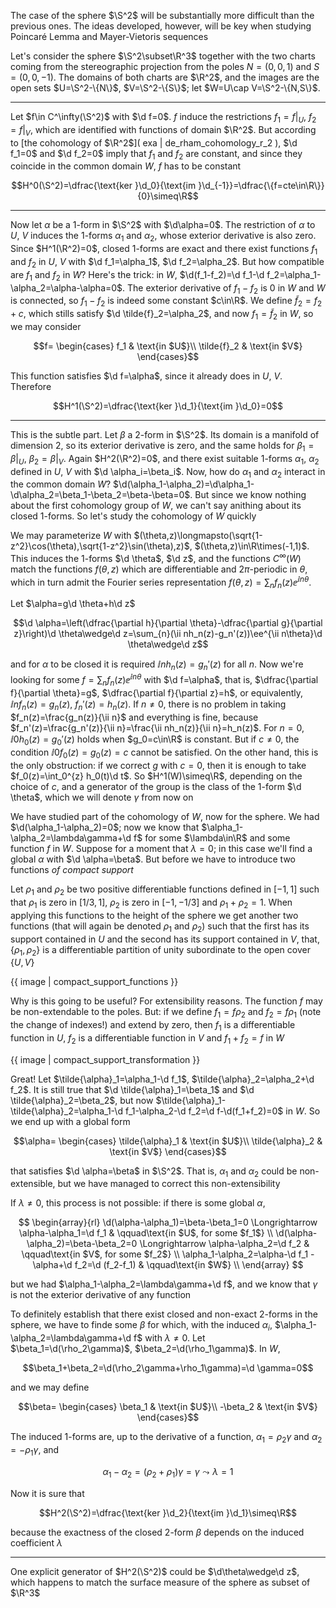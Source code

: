 The case of the sphere $\S^2$ will be substantially more difficult than the previous ones. The ideas developed, however, will be key when studying Poincaré Lemma and Mayer-Vietoris sequences

Let's consider the sphere $\S^2\subset\R^3$ together with the two charts coming from the stereographic projection from the poles $N=(0,0,1)$ and $S=(0,0,-1)$. The domains of both charts are $\R^2$, and the images are the open sets $U=\S^2-\{N\}$, $V=\S^2-\{S\}$; let $W=U\cap V=\S^2-\{N,S\}$.

---

Let $f\in C^\infty(\S^2)$ with $\d f=0$. $f$ induce the restrictions $f_1=f|_U$, $f_2=f|_V$, which are identified with functions of domain $\R^2$. But according to [the cohomology of $\R^2$]( exa | de_rham_cohomology_r_2 ), $\d f_1=0$ and $\d f_2=0$ imply that $f_1$ and $f_2$ are constant, and since they coincide in the common domain $W$, $f$ has to be constant

$$H^0(\S^2)=\dfrac{\text{ker }\d_0}{\text{im }\d_{-1}}=\dfrac{\{f=cte\in\R\}}{0}\simeq\R$$

---

Now let $\alpha$ be a 1-form in $\S^2$ with $\d\alpha=0$. The restriction of $\alpha$ to $U$, $V$ induces the 1-forms $\alpha_1$ and $\alpha_2$, whose exterior derivative is also zero. Since $H^1(\R^2)=0$, closed 1-forms are exact and there exist functions $f_1$ and $f_2$ in $U$, $V$ with $\d f_1=\alpha_1$, $\d f_2=\alpha_2$. But how compatible are $f_1$ and $f_2$ in $W$? Here's the trick: in $W$, $\d(f_1-f_2)=\d f_1-\d f_2=\alpha_1-\alpha_2=\alpha-\alpha=0$. The exterior derivative of $f_1-f_2$ is 0 in $W$ and $W$ is connected, so $f_1-f_2$ is indeed some constant $c\in\R$. We define $\tilde{f}_2=f_2+c$, which stills satisfy $\d \tilde{f}_2=\alpha_2$, and now $f_1=\tilde{f}_2$ in $W$, so we may consider

$$f=
\begin{cases}
f_1 & \text{in $U$}\\
\tilde{f}_2 & \text{in $V$}
\end{cases}$$

This function satisfies $\d f=\alpha$, since it already does in $U$, $V$. Therefore 

$$H^1(\S^2)=\dfrac{\text{ker }\d_1}{\text{im }\d_0}=0$$

---

This is the subtle part. Let $\beta$ a 2-form in $\S^2$. Its domain is a manifold of dimension 2, so its exterior derivative is zero, and the same holds for $\beta_1=\beta|_U$, $\beta_2=\beta|_V$. Again $H^2(\R^2)=0$, and there exist suitable 1-forms $\alpha_1$, $\alpha_2$ defined in $U$, $V$ with $\d \alpha_i=\beta_i$. Now, how do $\alpha_1$ and $\alpha_2$ interact in the common domain $W$? $\d(\alpha_1-\alpha_2)=\d\alpha_1-\d\alpha_2=\beta_1-\beta_2=\beta-\beta=0$. But since we know nothing about the first cohomology group of $W$, we can't say anithing about its closed 1-forms. So let's study the cohomology of $W$ quickly

We may parameterize $W$ with $(\theta,z)\longmapsto(\sqrt{1-z^2}\cos(\theta),\sqrt{1-z^2}\sin(\theta),z)$, $(\theta,z)\in\R\times(-1,1)$. This induces the 1-forms $\d \theta$, $\d z$, and the functions $C^\infty(W)$ match the functions $f(\theta,z)$ which are differentiable and $2\pi$-periodic in $\theta$, which in turn admit the Fourier series representation $f(\theta,z)=\sum_{n}f_{n}(z)\ee^{\ii n\theta}$.

Let $\alpha=g\d \theta+h\d z$

$$\d \alpha=\left(\dfrac{\partial h}{\partial \theta}-\dfrac{\partial g}{\partial z}\right)\d \theta\wedge\d z=\sum_{n}(\ii nh_n(z)-g_n'(z))\ee^{\ii n\theta}\d \theta\wedge\d z$$

and for $\alpha$ to be closed it is required $\ii nh_n(z)=g_n'(z)$ for all $n$. Now we're looking for some $f=\sum_{n}f_{n}(z)\ee^{\ii n\theta}$ with $\d f=\alpha$, that is, $\dfrac{\partial f}{\partial \theta}=g$, $\dfrac{\partial f}{\partial z}=h$, or equivalently, $\ii nf_n(z)=g_n(z)$, $f_n'(z)=h_n(z)$. If $n\neq 0$, there is no problem in taking $f_n(z)=\frac{g_n(z)}{\ii n}$ and everything is fine, because $f_n'(z)=\frac{g_n'(z)}{\ii n}=\frac{\ii nh_n(z)}{\ii n}=h_n(z)$. For $n=0$, $\ii 0h_0(z)=g_0'(z)$ holds when $g_0=c\in\R$ is constant. But if $c\neq 0$, the condition $\ii 0f_0(z)=g_0(z)=c$ cannot be satisfied. On the other hand, this is the only obstruction: if we correct $g$ with $c=0$, then it is enough to take $f_0(z)=\int_0^{z} h_0(t)\d t$. So $H^1(W)\simeq\R$, depending on the choice of $c$, and a generator of the group is the class of the 1-form $\d \theta$, which we will denote $\gamma$ from now on

We have studied part of the cohomology of $W$, now for the sphere. We had $\d(\alpha_1-\alpha_2)=0$; now we know that $\alpha_1-\alpha_2=\lambda\gamma+\d f$ for some $\lambda\in\R$ and some function $f$ in $W$. Suppose for a moment that $\lambda=0$; in this case we'll find a global $\alpha$ with $\d \alpha=\beta$. But before we have to introduce two functions _of compact support_

Let $\rho_1$ and $\rho_2$ be two positive differentiable functions defined in $[-1,1]$ such that $\rho_1$ is zero in $[1/3,1]$, $\rho_2$ is zero in $[-1,-1/3]$ and $\rho_1+\rho_2=1$. When applying this functions to the height of the sphere we get another two functions (that will again be denoted $\rho_1$ and $\rho_2$) such that the first has its support contained in $U$ and the second has its support contained in $V$, that, $\{\rho_1,\rho_2\}$ is a differentiable partition of unity subordinate to the open cover $\{U,V\}$

{{ image | compact_support_functions }}

Why is this going to be useful? For extensibility reasons. The function $f$ may be non-extendable to the poles. But: if we define $f_1=f\rho_2$ and $f_2=f\rho_1$ (note the change of indexes!) and extend by zero, then $f_1$ is a differentiable function in $U$, $f_2$ is a differentiable function in $V$ and $f_1+f_2=f$ in $W$

{{ image | compact_support_transformation }}

Great! Let $\tilde{\alpha}_1=\alpha_1-\d f_1$, $\tilde{\alpha}_2=\alpha_2+\d f_2$. It is still true that $\d \tilde{\alpha}_1=\beta_1$ and $\d \tilde{\alpha}_2=\beta_2$, but now $\tilde{\alpha}_1-\tilde{\alpha}_2=\alpha_1-\d f_1-\alpha_2-\d f_2=\d f-\d(f_1+f_2)=0$ in $W$. So we end up with a global form 

$$\alpha=
\begin{cases}
\tilde{\alpha}_1 & \text{in $U$}\\
\tilde{\alpha}_2 & \text{in $V$}
\end{cases}$$

that satisfies $\d \alpha=\beta$ in $\S^2$. That is, $\alpha_1$ and $\alpha_2$ could be non-extensible, but we have managed to correct this non-extensibility

If $\lambda\neq 0$, this process is not possible: if there is some global $\alpha$, 

$$
\begin{array}{rl}
\d(\alpha-\alpha_1)=\beta-\beta_1=0 \Longrightarrow \alpha-\alpha_1=\d f_1 & \qquad\text{in $U$, for some $f_1$} \\
\d(\alpha-\alpha_2)=\beta-\beta_2=0 \Longrightarrow \alpha-\alpha_2=\d f_2 & \qquad\text{in $V$, for some $f_2$} \\
\alpha_1-\alpha_2=\alpha-\d f_1 -\alpha+\d f_2=\d (f_2-f_1) & \qquad\text{in $W$} \\
\end{array}
$$

but we had $\alpha_1-\alpha_2=\lambda\gamma+\d f$, and we know that $\gamma$ is not the exterior derivative of any function

To definitely establish that there exist closed and non-exact 2-forms in the sphere, we have to finde some $\beta$ for which, with the induced $\alpha_i$, $\alpha_1-\alpha_2=\lambda\gamma+\d f$ with $\lambda\neq 0$. Let $\beta_1=\d(\rho_2\gamma)$, $\beta_2=\d(\rho_1\gamma)$. In $W$,

$$\beta_1+\beta_2=\d(\rho_2\gamma+\rho_1\gamma)=\d \gamma=0$$

and we may define 

$$\beta=
\begin{cases}
\beta_1 & \text{in $U$}\\
-\beta_2 & \text{in $V$}
\end{cases}$$ 

The induced 1-forms are, up to the derivative of a function, $\alpha_1=\rho_2\gamma$ and $\alpha_2=-\rho_1\gamma$, and 

$$\alpha_1-\alpha_2=(\rho_2+\rho_1)\gamma=\gamma\leadsto\lambda=1$$

Now it is sure that

$$H^2(\S^2)=\dfrac{\text{ker }\d_2}{\text{im }\d_1}\simeq\R$$

because the exactness of the closed 2-form $\beta$ depends on the induced coefficient $\lambda$

---

One explicit generator of $H^2(\S^2)$ could be $\d\theta\wedge\d z$, which happens to match the surface measure of the sphere as subset of $\R^3$